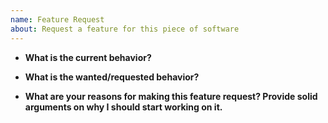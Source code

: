 ```yaml
---
name: Feature Request
about: Request a feature for this piece of software
---
```


* **What is the current behavior?**
<!-- Issues like "doesn't work" and then not providing information as to WHAT isn't working, may be closed without further comment.-->

* **What is the wanted/requested behavior?**
<!-- How is it supposed to work, but currently isn't? What's the expected outcome of what you are currently trying to do? -->

* **What are your reasons for making this feature request? Provide solid arguments on why I should start working on it.**
